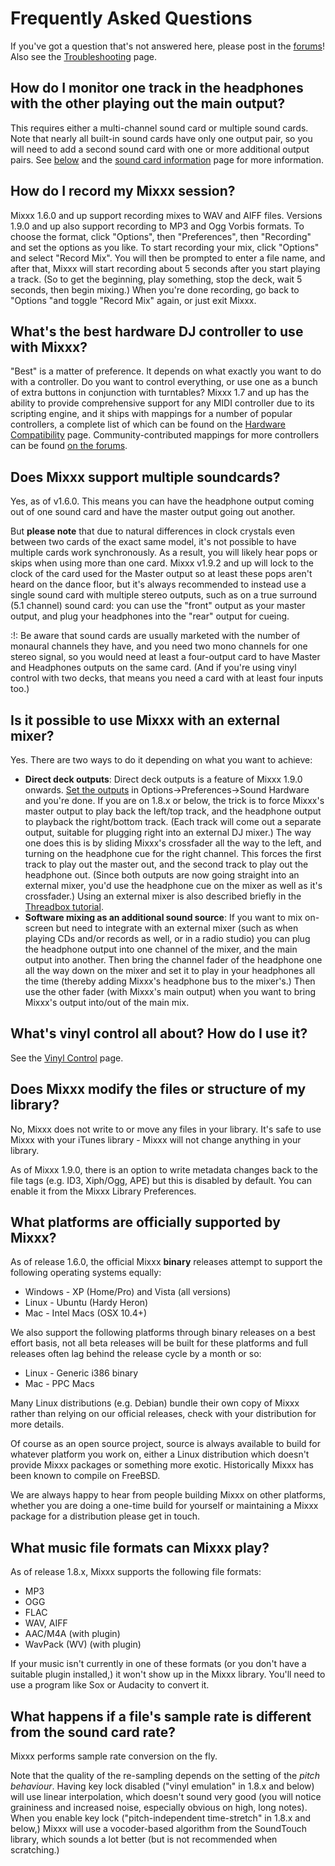 # Frequently Asked Questions

If you've got a question that's not answered here, please post in the
[forums](http://www.mixxx.org/forums)\! Also see the
[Troubleshooting](Troubleshooting) page.

## How do I monitor one track in the headphones with the other playing out the main output?

This requires either a multi-channel sound card or multiple sound cards.
Note that nearly all built-in sound cards have only one output pair, so
you will need to add a second sound card with one or more additional
output pairs. See [below](faq#does_mixxx_support_multiple_soundcards)
and the [sound card information](hardware_compatibility#sound_cards)
page for more information.

## How do I record my Mixxx session?

Mixxx 1.6.0 and up support recording mixes to WAV and AIFF files.
Versions 1.9.0 and up also support recording to MP3 and Ogg Vorbis
formats. To choose the format, click "Options", then "Preferences", then
"Recording" and set the options as you like. To start recording your
mix, click "Options" and select "Record Mix". You will then be prompted
to enter a file name, and after that, Mixxx will start recording about 5
seconds after you start playing a track. (So to get the beginning, play
something, stop the deck, wait 5 seconds, then begin mixing.) When
you're done recording, go back to "Options "and toggle "Record Mix"
again, or just exit Mixxx.

## What's the best hardware DJ controller to use with Mixxx?

"Best" is a matter of preference. It depends on what exactly you want to
do with a controller. Do you want to control everything, or use one as a
bunch of extra buttons in conjunction with turntables? Mixxx 1.7 and up
has the ability to provide comprehensive support for any MIDI controller
due to its scripting engine, and it ships with mappings for a number of
popular controllers, a complete list of which can be found on the
[Hardware Compatibility](Hardware%20Compatibility) page.
Community-contributed mappings for more controllers can be found [on the
forums](http://mixxx.org/forums/viewforum.php?f=7).

## Does Mixxx support multiple soundcards?

Yes, as of v1.6.0. This means you can have the headphone output coming
out of one sound card and have the master output going out another.

But **please note** that due to natural differences in clock crystals
even between two cards of the exact same model, it's not possible to
have multiple cards work synchronously. As a result, you will likely
hear pops or skips when using more than one card. Mixxx v1.9.2 and up
will lock to the clock of the card used for the Master output so at
least these pops aren't heard on the dance floor, but it's always
recommended to instead use a single sound card with multiple stereo
outputs, such as on a true surround (5.1 channel) sound card: you can
use the "front" output as your master output, and plug your headphones
into the "rear" output for cueing.

:\!: Be aware that sound cards are usually marketed with the number of
<span class="underline">monaural</span> channels they have, and you need
two mono channels for one stereo signal, so you would need at least a
four-output card to have Master and Headphones outputs on the same card.
(And if you're using vinyl control with two decks, that means you need a
card with at least four inputs too.)

## Is it possible to use Mixxx with an external mixer?

Yes. There are two ways to do it depending on what you want to achieve:

  - **Direct deck outputs**: Direct deck outputs is a feature of Mixxx
    1.9.0 onwards. [Set the outputs](manual#external_mixer_mode) in
    Options-\>Preferences-\>Sound Hardware and you're done. If you are
    on 1.8.x or below, the trick is to force Mixxx's master output to
    play back the left/top track, and the headphone output to playback
    the right/bottom track. (Each track will come out a separate output,
    suitable for plugging right into an external DJ mixer.) The way one
    does this is by sliding Mixxx's crossfader all the way to the left,
    and turning on the headphone cue for the right channel. This forces
    the first track to play out the master out, and the second track to
    play out the headphone out. (Since both outputs are now going
    straight into an external mixer, you'd use the headphone cue on the
    mixer as well as it's crossfader.) Using an external mixer is also
    described briefly in the [Threadbox
    tutorial](http://mixxx.sourceforge.net/wiki/index.php/Threadbox_Tutorial#Using_an_External_Mixer_or_MIDI_Device).
  - **Software mixing as an additional sound source**: If you want to
    mix on-screen but need to integrate with an external mixer (such as
    when playing CDs and/or records as well, or in a radio studio) you
    can plug the headphone output into one channel of the mixer, and the
    main output into another. Then bring the channel fader of the
    headphone one all the way down on the mixer and set it to play in
    your headphones all the time (thereby adding Mixxx's headphone bus
    to the mixer's.) Then use the other fader (with Mixxx's main output)
    when you want to bring Mixxx's output into/out of the main mix.

## What's vinyl control all about? How do I use it?

See the [Vinyl Control](Vinyl%20Control) page.

## Does Mixxx modify the files or structure of my library?

No, Mixxx does not write to or move any files in your library. It's safe
to use Mixxx with your iTunes library - Mixxx will not change anything
in your library.

As of Mixxx 1.9.0, there is an option to write metadata changes back to
the file tags (e.g. ID3, Xiph/Ogg, APE) but this is disabled by default.
You can enable it from the Mixxx Library Preferences.

## What platforms are officially supported by Mixxx?

As of release 1.6.0, the official Mixxx **binary** releases attempt to
support the following operating systems equally:

  - Windows - XP (Home/Pro) and Vista (all versions)
  - Linux - Ubuntu (Hardy Heron)
  - Mac - Intel Macs (OSX 10.4+)

We also support the following platforms through binary releases on a
best effort basis, not all beta releases will be built for these
platforms and full releases often lag behind the release cycle by a
month or so:

  - Linux - Generic i386 binary
  - Mac - PPC Macs

Many Linux distributions (e.g. Debian) bundle their own copy of Mixxx
rather than relying on our official releases, check with your
distribution for more details.

Of course as an open source project, source is always available to build
for whatever platform you work on, either a Linux distribution which
doesn't provide Mixxx packages or something more exotic. Historically
Mixxx has been known to compile on FreeBSD.

We are always happy to hear from people building Mixxx on other
platforms, whether you are doing a one-time build for yourself or
maintaining a Mixxx package for a distribution please get in touch.

## What music file formats can Mixxx play?

As of release 1.8.x, Mixxx supports the following file formats:

  - MP3
  - OGG
  - FLAC
  - WAV, AIFF
  - AAC/M4A (with plugin)
  - WavPack (WV) (with plugin)

If your music isn't currently in one of these formats (or you don't have
a suitable plugin installed,) it won't show up in the Mixxx library.
You'll need to use a program like Sox or Audacity to convert it.

## What happens if a file's sample rate is different from the sound card rate?

Mixxx performs sample rate conversion on the fly.

Note that the quality of the re-sampling depends on the setting of the
*pitch behaviour*. Having key lock disabled ("vinyl emulation" in 1.8.x
and below) will use linear interpolation, which doesn't sound very good
(you will notice graininess and increased noise, especially obvious on
high, long notes). When you enable key lock ("pitch-independent
time-stretch" in 1.8.x and below,) Mixxx will use a vocoder-based
algorithm from the SoundTouch library, which sounds a lot better (but is
not recommended when scratching.)
